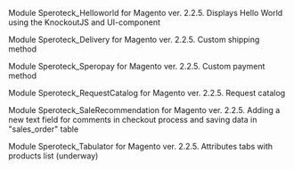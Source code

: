 Module Speroteck_Helloworld for Magento ver. 2.2.5.
Displays Hello World using the KnockoutJS and UI-component

Module Speroteck_Delivery for Magento ver. 2.2.5.
Custom shipping method

Module Speroteck_Speropay for Magento ver. 2.2.5.
Custom payment method

Module Speroteck_RequestCatalog for Magento ver. 2.2.5.
Request catalog

Module Speroteck_SaleRecommendation for Magento ver. 2.2.5.
Adding a new text field for comments in checkout process
and saving data in "sales_order" table

Module Speroteck_Tabulator for Magento ver. 2.2.5.
Attributes tabs with products list (underway)
